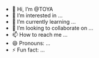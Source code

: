 - 👋 Hi, I’m @TOYA
- 👀 I’m interested in ...
- 🌱 I’m currently learning ...
- 💞️ I’m looking to collaborate on ...
- 📫 How to reach me ...
- 😄 Pronouns: ...
- ⚡ Fun fact: ...

<!---
Silitt/Silitt is a ✨ special ✨ repository because its `README.md` (this file) appears on your GitHub profile.
You can click the Preview link to take a look at your changes.
--->
